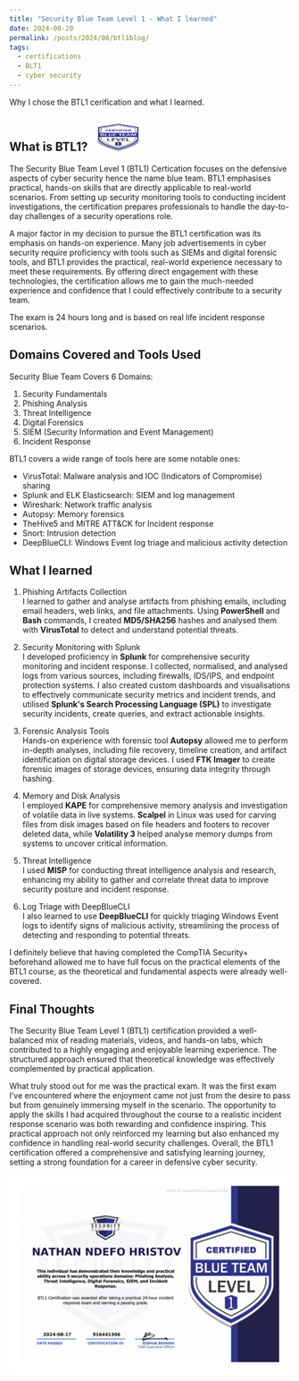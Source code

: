```yaml
---
title: "Security Blue Team Level 1 - What I learned"
date: 2024-08-20
permalink: /posts/2024/08/btl1blog/
tags:
  - certifications
  - BLT1
  - cyber security
---
```


Why I chose the BTL1 cerification and what I learned.

## What is BTL1? <img src='/images/SBTL1.png' width='100' height='50'>

The Security Blue Team Level 1 (BTL1) Certication focuses on the defensive aspects of cyber security hence the name blue team. BTL1 emphasises practical, hands-on skills that are directly applicable to real-world scenarios. From setting up security monitoring tools to conducting incident investigations, the certification prepares professionals to handle the day-to-day challenges of a security operations role.

A major factor in my decision to pursue the BTL1 certification was its emphasis on hands-on experience. Many job advertisements in cyber security require proficiency with tools such as SIEMs and digital forensic tools, and BTL1 provides the practical, real-world experience necessary to meet these requirements. By offering direct engagement with these technologies, the certification allows me to gain the much-needed experience and confidence that I could effectively contribute to a security team.

The exam is 24 hours long and is based on real life incident response scenarios.

## Domains Covered and Tools Used

Security Blue Team Covers 6 Domains:

1. Security Fundamentals
2. Phishing Analysis
3. Threat Intelligence
4. Digital Forensics
5. SIEM (Security Information and Event Management)
6. Incident Response

BTL1 covers a wide range of tools here are some notable ones:

- VirusTotal: Malware analysis and IOC (Indicators of Compromise) sharing
- Splunk and ELK Elasticsearch: SIEM and log management
- Wireshark: Network traffic analysis
- Autopsy: Memory forensics
- TheHive5 and MITRE ATT&CK for Incident response
- Snort: Intrusion detection
- DeepBlueCLI: Windows Event log triage and malicious activity detection

## What I learned

1. Phishing Artifacts Collection  
   I learned to gather and analyse artifacts from phishing emails, including email headers, web links, and file attachments. Using **PowerShell** and **Bash** commands, I created **MD5/SHA256** hashes and analysed them with **VirusTotal** to detect and understand potential threats.

2. Security Monitoring with Splunk  
   I developed proficiency in **Splunk** for comprehensive security monitoring and incident response. I collected, normalised, and analysed logs from various sources, including firewalls, IDS/IPS, and endpoint protection systems. I also created custom dashboards and visualisations to effectively communicate security metrics and incident trends, and utilised **Splunk's Search Processing Language (SPL)** to investigate security incidents, create queries, and extract actionable insights.

3. Forensic Analysis Tools  
   Hands-on experience with forensic tool **Autopsy** allowed me to perform in-depth analyses, including file recovery, timeline creation, and artifact identification on digital storage devices. I used **FTK Imager** to create forensic images of storage devices, ensuring data integrity through hashing.

4. Memory and Disk Analysis  
   I employed **KAPE** for comprehensive memory analysis and investigation of volatile data in live systems. **Scalpel** in Linux was used for carving files from disk images based on file headers and footers to recover deleted data, while **Volatility 3** helped analyse memory dumps from systems to uncover critical information.

5. Threat Intelligence  
   I used **MISP** for conducting threat intelligence analysis and research, enhancing my ability to gather and correlate threat data to improve security posture and incident response.

6. Log Triage with DeepBlueCLI  
   I also learned to use **DeepBlueCLI** for quickly triaging Windows Event logs to identify signs of malicious activity, streamlining the process of detecting and responding to potential threats.

I definitely believe that having completed the CompTIA Security+ beforehand allowed me to have full focus on the practical elements of the BTL1 course, as the theoretical and fundamental aspects were already well-covered.

## Final Thoughts

The Security Blue Team Level 1 (BTL1) certification provided a well-balanced mix of reading materials, videos, and hands-on labs, which contributed to a highly engaging and enjoyable learning experience. The structured approach ensured that theoretical knowledge was effectively complemented by practical application.

What truly stood out for me was the practical exam. It was the first exam I’ve encountered where the enjoyment came not just from the desire to pass but from genuinely immersing myself in the scenario. The opportunity to apply the skills I had acquired throughout the course to a realistic incident response scenario was both rewarding and confidence inspiring. This practical approach not only reinforced my learning but also enhanced my confidence in handling real-world security challenges. Overall, the BTL1 certification offered a comprehensive and satisfying learning journey, setting a strong foundation for a career in defensive cyber security.

<img src='/images/Blue Team Level 1.jpg'>
